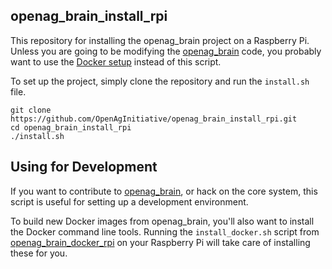 openag\_brain\_install\_rpi
---------------------------

This repository for installing the openag\_brain project on a Raspberry Pi.
Unless you are going to be modifying the
[openag\_brain](https://github.com/OpenAgInitiative/openag_brain) code, you
probably want to use the [Docker
setup](https://github.com/OpenAgInitiative/openag_brain_docker_rpi) instead of
this script.

To set up the project, simply clone the repository and run the `install.sh`
file.

    git clone https://github.com/OpenAgInitiative/openag_brain_install_rpi.git
    cd openag_brain_install_rpi
    ./install.sh

## Using for Development

If you want to contribute to [openag_brain](https://github.com/OpenAgInitiative/openag_brain),
or hack on the core system, this script is useful for setting up a development
environment.

To build new Docker images from openag_brain, you'll also want to install the
Docker command line tools. Running the `install_docker.sh` script from
[openag_brain_docker_rpi](https://github.com/OpenAgInitiative/openag_brain_docker_rpi)
on your Raspberry Pi will take care of installing these for you.
